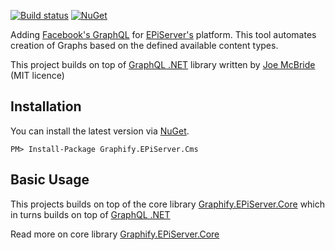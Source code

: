 [![Build status](https://ci.appveyor.com/api/projects/status/8brr7wsm587b0q1l?svg=true)](https://ci.appveyor.com/project/lillheaton/eols-Graphify.EPiServer-cms)
[![NuGet](https://img.shields.io/nuget/v/Graphify.EPiServer.Cms.svg)](https://www.nuget.org/packages/Graphify.EPiServer.Cms/)

Adding [Facebook's GraphQL](https://github.com/facebook/graphql) for [EPiServer's](https://www.episerver.com/) platform. This tool automates creation of Graphs based on the defined available content types.

This project builds on top of [GraphQL .NET](https://github.com/graphql-dotnet/graphql-dotnet) library written by [Joe McBride](https://github.com/joemcbride) (MIT licence)

## Installation
You can install the latest version via [NuGet](https://www.nuget.org/packages/Graphify.EPiServer.Cms/).

`PM> Install-Package Graphify.EPiServer.Cms`

## Basic Usage
This projects builds on top of the core library [Graphify.EPiServer.Core](https://github.com/lillheaton/Graphify.EPiServer.Core) which in turns builds on top of [GraphQL .NET](https://github.com/graphql-dotnet/graphql-dotnet)

Read more on core library [Graphify.EPiServer.Core](https://github.com/lillheaton/Graphify.EPiServer.Core)
